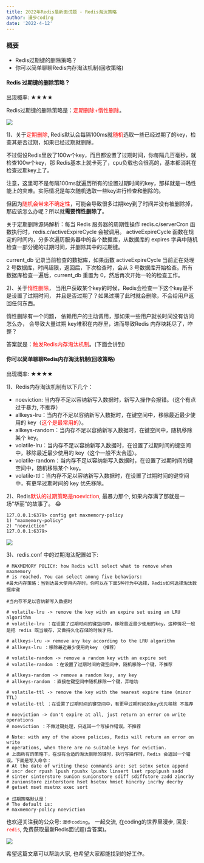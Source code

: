 ```yaml
---
title: 2022年Redis最新面试题 - Redis淘汰策略
author: 漫步coding
date: '2022-4-12'
---
```



### 概要

- Redis过期键的删除策略？
- 你可以简单聊聊Redis内存淘汰机制(回收策略)


#### Redis 过期键的删除策略？

出现概率: ★★★★

Redis过期键的删除策略是：<font color=#FF000 >定期删除+惰性删除</font>。

![](https://images.xiaozhuanlan.com/uploads/photo/2022/a0daa9be-c5e0-432b-a05d-fd4ddc795fd7.png)


1)、关于<font color=#FF000 >定期删除</font>, Redis默认会每隔100ms就<font color=#FF000 >随机</font>选取一些已经过期了的key，检查其是否过期，如果已经过期就删除。

不过假设Redis里放了100w个key，而且都设置了过期时间，你每隔几百毫秒，就检查100w个key，那 Redis基本上就卡死了，cpu负载也会很高的，基本都消耗在检查过期key上了。

注意，这里可不是每隔100ms就遍历所有的设置过期时间的key，那样就是一场性能上的灾难。实际情况是每次随机选取一些key进行检查和删除的。

但因为<font color=#FF000 >随机会带来不确定性</font>，可能会导致很多过期key到了时间并没有被删除掉，那应该怎么办呢？所以就**需要惰性删除了**。

关于定期删除源码解析：每当 Redis 服务器的周期性操作 redis.c/serverCron 函数执行时，redis.c/activeExpireCycle 会被调用。
activeExpireCycle 函数在规定的时间内，分多次遍历服务器中的各个数据库，从数据库的 expires 字典中随机检查一部分键的过期时间，并删除其中的过期键。

current\_db 记录当前检查的数据库，如果函数 activeExpireCycle 当前正在处理 2 号数据库，时间超限，返回后，下次检查时，会从 3 号数据库开始检查。所有数据库检查一遍后，current\_db 重置为 0，然后再次开始一轮的检查工作。


2)、关于<font color=#FF000 >惰性删除</font>， 当用户获取某个key的时候，Redis会检查一下这个key是不是设置了过期时间， 并且是否过期了？如果过期了此时就会删除，不会给用户返回任何东西。

惰性删除有一个问题， 依赖用户的主动调用，那如果一些用户就长时间没有访问怎么办， 会导致大量过期 key堆积在内存里，进而导致Redis 内存块耗尽了，咋整？

答案就是：<font color=#FF000 >触发Redis内存淘汰机制</font>。(下面会讲到)

#### 你可以简单聊聊Redis内存淘汰机制(回收策略)

出现概率: ★★★★

1)、Redis内存淘汰机制有以下几个：

- noeviction: 当内存不足以容纳新写入数据时，新写入操作会报错。（这个有点过于暴力, 不推荐）
- allkeys-lru：当内存不足以容纳新写入数据时，在键空间中，移除最近最少使用的 key（<font color=#FF000 >这个是最常用的</font>）。
- allkeys-random：当内存不足以容纳新写入数据时，在键空间中，随机移除某个 key。
- volatile-lru：当内存不足以容纳新写入数据时，在设置了过期时间的键空间中，移除最近最少使用的 key（这个一般不太合适）。
- volatile-random：当内存不足以容纳新写入数据时，在设置了过期时间的键空间中，随机移除某个 key。
- volatile-ttl：当内存不足以容纳新写入数据时，在设置了过期时间的键空间中，有更早过期时间的 key 优先移除。

2)、Redis<font color=#FF000 >默认的过期策略是noeviction</font>, 最暴力那个, 如果内存满了那就是一场“华丽”的故事了。 😂

```
127.0.0.1:6379> config get maxmemory-policy
1) "maxmemory-policy"
2) "noeviction"
127.0.0.1:6379>
```

![](https://images.xiaozhuanlan.com/uploads/photo/2022/cc905607-484e-42a1-9641-85741bafb36d.png)


3)、redis.conf 中的过期淘汰配置如下:

```
# MAXMEMORY POLICY: how Redis will select what to remove when maxmemory
# is reached. You can select among five behaviors:
#最大内存策略：当到达最大使用内存时，你可以在下面5种行为中选择，Redis如何选择淘汰数据库键

#当内存不足以容纳新写入数据时

# volatile-lru -> remove the key with an expire set using an LRU algorithm
# volatile-lru ：在设置了过期时间的键空间中，移除最近最少使用的key。这种情况一般是把 redis 既当缓存，又做持久化存储的时候才用。

# allkeys-lru -> remove any key according to the LRU algorithm
# allkeys-lru ：移除最近最少使用的key （推荐）

# volatile-random -> remove a random key with an expire set
# volatile-random ：在设置了过期时间的键空间中，随机移除一个键，不推荐

# allkeys-random -> remove a random key, any key
# allkeys-random ：直接在键空间中随机移除一个键，弄啥叻

# volatile-ttl -> remove the key with the nearest expire time (minor TTL)
# volatile-ttl ：在设置了过期时间的键空间中，有更早过期时间的key优先移除 不推荐

# noeviction -> don't expire at all, just return an error on write operations
# noeviction ：不做过键处理，只返回一个写操作错误。不推荐

# Note: with any of the above policies, Redis will return an error on write
# operations, when there are no suitable keys for eviction.
# 上面所有的策略下，在没有合适的淘汰删除的键时，执行写操作时，Redis 会返回一个错误。下面是写入命令：
# At the date of writing these commands are: set setnx setex append
# incr decr rpush lpush rpushx lpushx linsert lset rpoplpush sadd
# sinter sinterstore sunion sunionstore sdiff sdiffstore zadd zincrby
# zunionstore zinterstore hset hsetnx hmset hincrby incrby decrby
# getset mset msetnx exec sort

# 过期策略默认是：
# The default is:
# maxmemory-policy noeviction
```

也欢迎关注我的公众号: `漫步coding`。 一起交流, 在coding的世界里漫步, 回复: <font color=#FF000 >`redis`</font>, 免费获取最新Redis面试题(含答案)。

![](https://images.xiaozhuanlan.com/uploads/photo/2022/5cb0c91e-fd83-4a04-8df6-65fb602b3834.png)

希望这篇文章可以帮助大家, 也希望大家都能找到的好工作。